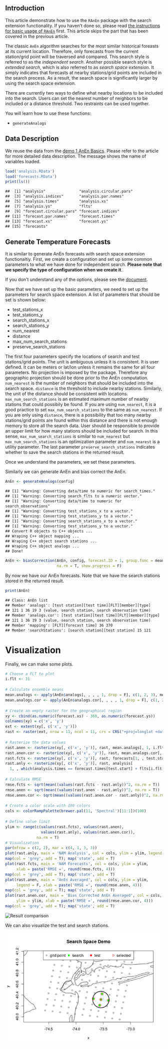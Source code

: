 Introduction
------------

This article demonstrate how to use the `RAnEn` package with the search extension functionality. If you haven't done so, please read [the instructions for basic usage of `RAnEn`](https://weiming-hu.github.io/AnalogsEnsemble/2018/11/04/demo-1-RAnEn-basics.html) first. This article skips the part that has been covered in the previous article.

The classic `AnEn` algorithm searches for the most similar historical foreasts at its current location. Therefore, only forecasts from the current station/grid point will be traversed and compared. This search style is referred to as the *independent search*. Another possible search style is *extended search*, which is also referred to as *search space extension*. It simply indicates that forecasts at nearby stations/grid points are included in the search process. As a result, the search space is significantly larger by using the search space extension.

There are currently two ways to define what nearby locations to be included into the search. Users can set the nearest number of neighbors to be included or a distance threshold. Two restraints can be used together.

You will learn how to use these functions:

-   `generateAnalogs`

Data Description
----------------

We reuse the data from the [demo 1 AnEn Basics](https://weiming-hu.github.io/AnalogsEnsemble/2018/11/04/demo-1-RAnEn-basics.html). Please refer to the article for more detailed data description. The message shows the name of variables loaded.

``` r
load('analysis.RData')
load('forecasts.RData')
print(ls())
```

    ##  [1] "analysis"               "analysis.circular.pars"
    ##  [3] "analysis.indices"       "analysis.par.names"    
    ##  [5] "analysis.times"         "analysis.xs"           
    ##  [7] "analysis.ys"            "flts"                  
    ##  [9] "forecast.circular.pars" "forecast.indices"      
    ## [11] "forecast.par.names"     "forecast.times"        
    ## [13] "forecast.xs"            "forecast.ys"           
    ## [15] "forecasts"

Generate Temperature Forecasts
------------------------------

It is similar to generate AnEn forecasts with search space extension functionaltiy. First, we create a configuration and set up some common parameters to what we have done for independent search. **Please note that we specify the type of configuration when we create it**.

If you don't understand any of the options, please see the [document](https://weiming-hu.github.io/AnalogsEnsemble/R/reference/generateConfiguration.html).

Now that we have set up the basic parameters, we need to set up the parameters for search space extension. A list of parameters that should be set is shown below:

-   test\_stations\_x
-   test\_stations\_y
-   search\_stations\_x
-   search\_stations\_y
-   num\_nearest
-   distance
-   max\_num\_search\_stations
-   preserve\_search\_stations

The first four parameters specify the locations of search and test stations/grid points. The unit is ambiguous unless it is consistent. It is user defined. It can be meters or lat/lon unless it remains the same for all four parameters. No projection is imposed by the package. Therefore any geographic projection should be done prior to the AnEn computation. `num_nearest` is the number of neighbors that should be included into the search space. `distance` is the threshold to include nearby stations. Similarly, the unit of the distance should be consistent with locations. `max_num_search_stations` is an estimated maximum number of nearby stations that could possibily be found. If you are using `num_nearest`, it is a good practice to set `max_num_search_stations` to the same as `num_nearest`. If you are only using `distance`, there is a possibility that too many nearby stations/grid points are found within this distance and there is not enough memory to store all the search data. User should be responsible to provide an upper limit for how many stations should be included for search. In this sense, `max_num_search_stations` is similar to `num_nearest` but `max_num_search_stations` is an optimization parameter and `num_nearest` is a utility parameter. The last parameter `preserve_search_stations` indicates whether to save the search stations in the returned result.

Once we understand the parameters, we set these parameters.

Similarly we can generate AnEn and bias correct the AnEn.

``` r
AnEn <- generateAnalogs(config)
```

    ## [1] "Warning: Converting data/time to numeric for search_times."
    ## [1] "Warning: Converting search_flts to a numeric vector."
    ## [1] "Warning: Converting data/time to numeric for search_observations"
    ## [1] "Warning: Converting test_stations_x to a vector."
    ## [1] "Warning: Converting test_stations_y to a vector."
    ## [1] "Warning: Converting search_stations_x to a vector."
    ## [1] "Warning: Converting test_stations_y to a vector."
    ## Convert R objects to C++ objects ...
    ## Wraping C++ object mapping ...
    ## Wraping C++ object search stations ...
    ## Wraping C++ object analogs ...
    ## Done!

``` r
AnEn <- biasCorrection(AnEn, config, forecast.ID = 1, group.func = mean,
                       na.rm = T, show.progress = F)
```

By now we have our AnEn forecasts. Note that we have the search stations stored in the returned result.

``` r
print(AnEn)
```

    ## Class: AnEn list
    ## Member 'analogs': [test station][test time][FLT][member][type]
    ## 121 1 36 19 3 (value, search station, search observation time)
    ## Member 'analogs.cor': [test station][test time][FLT][member][type]
    ## 121 1 36 19 3 (value, search station, search observation time)
    ## Member 'mapping': [FLT][forecast time] 36 370
    ## Member 'searchStations': [search station][test station] 15 121

Visualization
=============

Finally, we can make some plots.

``` r
# Choose a FLT to plot
i.flt <- 31

# Calculate ensemble means
mean.analogs <- apply(AnEn$analogs[, , , , 1, drop = F], c(1, 2, 3), mean, na.rm = T)
mean.analogs.cor <- apply(AnEn$analogs.cor[, , , , 1, drop = F], c(1, 2, 3), mean, na.rm = T)

# Create an empty raster for the geographical region
xy <- cbind(as.numeric(forecast.xs) - 360, as.numeric(forecast.ys))
colnames(xy) = c('x', 'y')
ext <- extent(xy[, c('x', 'y')])
rast <- raster(ext, nrow = 11, ncol = 11, crs = CRS("+proj=longlat +datum=WGS84"))

# Rasterize the data values
rast.anen <- rasterize(xy[, c('x', 'y')], rast, mean.analogs[, 1, i.flt], fun = mean)
rast.anen.cor <- rasterize(xy[, c('x', 'y')], rast, mean.analogs.cor[, 1, i.flt], fun = mean)
rast.fcts <- rasterize(xy[, c('x', 'y')], rast, forecasts[1, , test.start, i.flt], fun = mean)
rast.anly <- rasterize(xy[, c('x', 'y')], rast, analysis[
  1, , which(analysis.times == forecast.times[test.start] + flts[i.flt])], fun = mean)

# Calculate RMSE
rmse.fcts <- sqrt(mean((values(rast.fcts - rast.anly))^2, na.rm = T))
rmse.anen <- sqrt(mean((values(rast.anen - rast.anly))^2, na.rm = T))
rmse.anen.cor <- sqrt(mean((values(rast.anen.cor - rast.anly))^2, na.rm = T))

# Create a color scale with 100 colors
cols <- colorRampPalette(brewer.pal(11, 'Spectral')[11:1])(100)

# Define value limit
ylim <- range(c(values(rast.fcts), values(rast.anen),
                values(rast.anly), values(rast.anen.cor)),
              na.rm = T)
# Visualization
par(mfrow = c(2, 2), mar = c(4, 1, 3, 3))
plot(rast.anly, main = 'NAM Analysis', col = cols, ylim = ylim, legend = F)
map(col = 'grey', add = T); map('state', add = T)
plot(rast.fcts, main = 'NAM Forecasts', col = cols, ylim = ylim,
     xlab = paste('RMSE =', round(rmse.fcts, 4)))
map(col = 'grey', add = T); map('state', add = T)
plot(rast.anen, main = 'AnEn Averaged', col = cols, ylim = ylim,
     legend = F, xlab = paste('RMSE =', round(rmse.anen, 4)))
map(col = 'grey', add = T); map('state', add = T)
plot(rast.anen.cor, main = 'Bias Corrected AnEn Averaged', col = cols,
     ylim = ylim, xlab = paste('RMSE =', round(rmse.anen.cor, 4)))
map(col = 'grey', add = T); map('state', add = T)
```

![Result comparison](https://github.com/Weiming-Hu/AnalogsEnsemble/raw/gh-pages/assets/posts/demo-2_search-extension_files/unnamed-chunk-6-1.png)

We can also visualize the test and search stations.

![Geographic plot](https://github.com/Weiming-Hu/AnalogsEnsemble/raw/gh-pages/assets/posts/2018-11-24-search-extension/unnamed-chunk-7-1.png)
